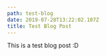 ```yaml
---
path: test-blog
date: 2019-07-28T13:22:02.107Z
title: Test Blog Post
---
```

This is a test blog post :D
